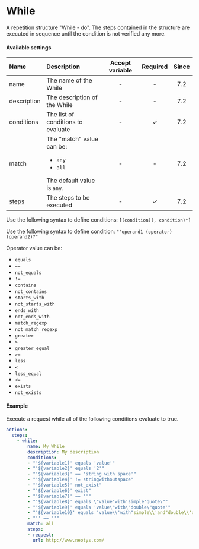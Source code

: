 # While

A repetition structure "While - do". The steps contained in the structure are executed in sequence until the condition is not verified any more.

#### Available settings
| Name              | Description                                                                                        | Accept variable | Required           | Since |
|:----------------- |:-------------------------------------------------------------------------------------------------- |:---------------:|:------------------:|:-----:|
| name              | The name of the While                                                                              | -               | -                  | 7.2   |
| description       | The description of the While                                                                       | -               | -                  | 7.2   |
| conditions        | The list of conditions to evaluate                                                                 | -               | &#x2713;           | 7.2   |
| match             | The "match" value can be: <ul><li>`any`</li><li>`all`</li></ul>The default value is `any`.         | -               | -                  | 7.2   |
| [steps](steps.md) | The steps to be executed                                                                           | -               | &#x2713;           | 7.2   |

Use the following syntax to define conditions: `[(condition)(, condition)*]`

Use the following syntax to define condition: `"'operand1 (operator) (operand2)?"`

Operator value can be: <ul><li>`equals`</li><li>`==`</li><li>`not_equals`</li><li>`!=`</li><li>`contains`</li><li>`not_contains`</li><li>`starts_with`</li><li>`not_starts_with`</li><li>`ends_with`</li><li>`not_ends_with`</li><li>`match_regexp`</li><li>`not_match_regexp`</li><li>`greater`</li><li>`>`</li><li>`greater_equal`</li><li>`>=`</li><li>`less`</li><li>`<`</li><li>`less_equal`</li><li>`<=`</li><li>`exists`</li><li>`not_exists`</li></ul>

#### Example
Execute a request while all of the following conditions evaluate to true.
```yaml
actions:
  steps:
    - while:
        name: My While
        description: My description
        conditions:
        - "'${variable1}' equals 'value'"
        - "'${variable2}' equals '2'"
        - "'${variable3}' == 'string with space'"
        - "'${variable4}' != stringwithoutspace"
        - "'${variable5}' not_exist"
        - "'${variable6}' exist"
        - "'${variable7}' == ''"
        - "'${variable8}' equals \"value'with'simple'quote\""
        - "'${variable9}' equals 'value\"with\"double\"quote'"
        - "'${variable10}' equals 'value\\'with"simple\\'and"double\\'quote'"
        - "'' == ''"
        match: all
        steps:
        - request:
          url: http://www.neotys.com/
```